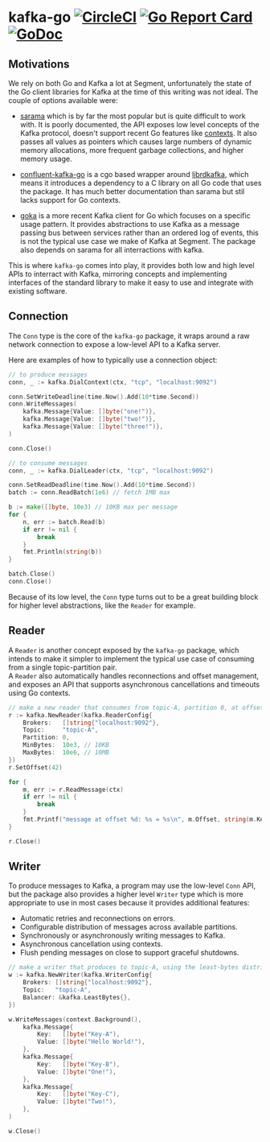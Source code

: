# kafka-go [![CircleCI](https://circleci.com/gh/segmentio/kafka-go.svg?style=shield)](https://circleci.com/gh/segmentio/kafka-go) [![Go Report Card](https://goreportcard.com/badge/github.com/segmentio/kafka-go)](https://goreportcard.com/report/github.com/segmentio/kafka-go) [![GoDoc](https://godoc.org/github.com/segmentio/kafka-go?status.svg)](https://godoc.org/github.com/segmentio/kafka-go)

## Motivations

We rely on both Go and Kafka a lot at Segment, unfortunately the state of the Go
client libraries for Kafka at the time of this writing was not ideal. The couple
of options available were:

- [sarama](https://github.com/Shopify/sarama) which is by far the most popular
but is quite difficult to work with. It is poorly documented, the API exposes
low level concepts of the Kafka protocol, doesn't support recent Go features
like [contexts](https://golang.org/pkg/context/). It also passes all values as
pointers which causes large numbers of dynamic memory allocations, more frequent
garbage collections, and higher memory usage.

- [confluent-kafka-go](https://github.com/confluentinc/confluent-kafka-go) is a
cgo based wrapper around [librdkafka](https://github.com/edenhill/librdkafka),
which means it introduces a dependency to a C library on all Go code that uses
the package. It has much better documentation than sarama but stil lacks support
for Go contexts.

- [goka](https://github.com/lovoo/goka) is a more recent Kafka client for Go
which focuses on a specific usage pattern. It provides abstractions to use Kafka
as a message passing bus between services rather than an ordered log of events,
this is not the typical use case we make of Kafka at Segment. The package also
depends on sarama for all interractions with kafka.

This is where `kafka-go` comes into play, it provides both low and high level
APIs to interract with Kafka, mirroring concepts and implementing interfaces of
the standard library to make it easy to use and integrate with existing
software.

## Connection

The `Conn` type is the core of the `kafka-go` package, it wraps around a raw
network connection to expose a low-level API to a Kafka server.

Here are examples of how to typically use a connection object:
```go
// to produce messages
conn, _ := kafka.DialContext(ctx, "tcp", "localhost:9092")

conn.SetWriteDeadline(time.Now().Add(10*time.Second))
conn.WriteMessages(
    kafka.Message{Value: []byte("one!")},
    kafka.Message{Value: []byte("two!")},
    kafka.Message{Value: []byte("three!")},
)

conn.Close()
```
```go
// to consume messages
conn, _ := kafka.DialLeader(ctx, "tcp", "localhost:9092")

conn.SetReadDeadline(time.Now().Add(10*time.Second))
batch := conn.ReadBatch(1e6) // fetch 1MB max

b := make([]byte, 10e3) // 10KB max per message
for {
    n, err := batch.Read(b)
    if err != nil {
        break
    }
    fmt.Println(string(b))
}

batch.Close()
conn.Close()
```

Because of its low level, the `Conn` type turns out to be a great building block
for higher level abstractions, like the `Reader` for example.

## Reader

A `Reader` is another concept exposed by the `kafka-go` package, which intends
to make it simpler to implement the typical use case of consuming from a single
topic-partition pair.  
A `Reader` also automatically handles reconnections and offset management, and
exposes an API that supports asynchronous cancellations and timeouts using Go
contexts.

```go
// make a new reader that consumes from topic-A, partition 0, at offset 42
r := kafka.NewReader(kafka.ReaderConfig{
    Brokers:   []string{"localhost:9092"},
    Topic:     "topic-A",
    Partition: 0,
    MinBytes:  10e3, // 10KB
    MaxBytes:  10e6, // 10MB
})
r.SetOffset(42)

for {
    m, err := r.ReadMessage(ctx)
    if err != nil {
        break
    }
    fmt.Printf("message at offset %d: %s = %s\n", m.Offset, string(m.Key), string(m.Value))
}

r.Close()
```

## Writer

To produce messages to Kafka, a program may use the low-level `Conn` API, but
the package also provides a higher level `Writer` type which is more appropriate
to use in most cases because it provides additional features:

- Automatic retries and reconnections on errors.
- Configurable distribution of messages across available partitions.
- Synchronously or asynchronously writing messages to Kafka.
- Asynchronous cancellation using contexts.
- Flush pending messages on close to support graceful shutdowns.

```go
// make a writer that produces to topic-A, using the least-bytes distribution
w := kafka.NewWriter(kafka.WriterConfig{
	Brokers: []string{"localhost:9092"},
	Topic:   "topic-A",
	Balancer: &kafka.LeastBytes{},
})

w.WriteMessages(context.Background(),
	kafka.Message{
		Key:   []byte("Key-A"),
		Value: []byte("Hello World!"),
	},
	kafka.Message{
		Key:   []byte("Key-B"),
		Value: []byte("One!"),
	},
	kafka.Message{
		Key:   []byte("Key-C"),
		Value: []byte("Two!"),
	},
)

w.Close()
```
